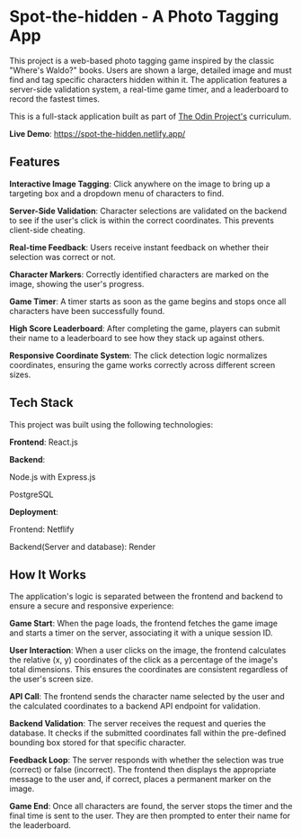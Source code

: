 
# Spot-the-hidden - A Photo Tagging App

This project is a web-based photo tagging game inspired by the classic "Where's Waldo?" books. Users are shown a large, detailed image and must find and tag specific characters hidden within it. The application features a server-side validation system, a real-time game timer, and a leaderboard to record the fastest times.

This is a full-stack application built as part of [The Odin Project's](https://www.theodinproject.com/lessons/nodejs-where-s-waldo-a-photo-tagging-app) curriculum.

**Live Demo**: https://spot-the-hidden.netlify.app/

## **Features**

**Interactive Image Tagging**: Click anywhere on the image to bring up a targeting box and a dropdown menu of characters to find.

**Server-Side Validation**: Character selections are validated on the backend to see if the user's click is within the correct coordinates. This prevents client-side cheating.

**Real-time Feedback**: Users receive instant feedback on whether their selection was correct or not.

**Character Markers**: Correctly identified characters are marked on the image, showing the user's progress.

**Game Timer**: A timer starts as soon as the game begins and stops once all characters have been successfully found.

**High Score Leaderboard**: After completing the game, players can submit their name to a leaderboard to see how they stack up against others.

**Responsive Coordinate System**: The click detection logic normalizes coordinates, ensuring the game works correctly across different screen sizes.

## **Tech Stack**
This project was built using the following technologies:

**Frontend**: 
React.js

**Backend**:

Node.js with Express.js

PostgreSQL

**Deployment**:

Frontend: Netflify

Backend(Server and database): Render

## **How It Works**

The application's logic is separated between the frontend and backend to ensure a secure and responsive experience:

**Game Start**: When the page loads, the frontend fetches the game image and starts a timer on the server, associating it with a unique session ID.

**User Interaction**: When a user clicks on the image, the frontend calculates the relative (x, y) coordinates of the click as a percentage of the image's total dimensions. This ensures the coordinates are consistent regardless of the user's screen size.

**API Call**: The frontend sends the character name selected by the user and the calculated coordinates to a backend API endpoint for validation.

**Backend Validation**: The server receives the request and queries the database. It checks if the submitted coordinates fall within the pre-defined bounding box stored for that specific character.

**Feedback Loop**: The server responds with whether the selection was true (correct) or false (incorrect). The frontend then displays the appropriate message to the user and, if correct, places a permanent marker on the image.

**Game End**: Once all characters are found, the server stops the timer and the final time is sent to the user. They are then prompted to enter their name for the leaderboard.
